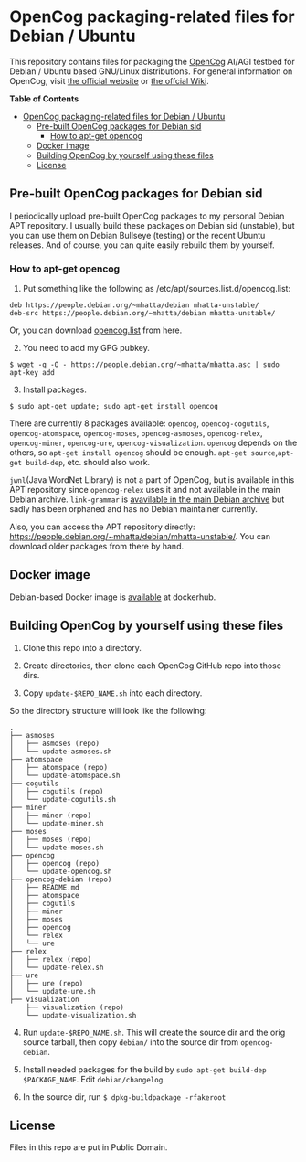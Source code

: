 # OpenCog packaging-related files for Debian / Ubuntu

This repository contains files for packaging the [OpenCog](https://github.com/opencog) AI/AGI testbed for Debian / Ubuntu based GNU/Linux distributions.  For general information on OpenCog, visit [the official website](https://opencog.org/) or [the offcial Wiki](https://wiki.opencog.org/w/The_Open_Cognition_Project).

<!-- markdown-toc start - Don't edit this section. Run M-x markdown-toc-refresh-toc -->
**Table of Contents**

- [OpenCog packaging-related files for Debian / Ubuntu](#opencog-packaging-related-files-for-debian--ubuntu)
    - [Pre-built OpenCog packages for Debian sid](#pre-built-opencog-packages-for-debian-sid)
        - [How to apt-get opencog](#how-to-apt-get-opencog)
    - [Docker image](#docker-image)
    - [Building OpenCog by yourself using these files](#building-opencog-by-yourself-using-these-files)
    - [License](#license)

<!-- markdown-toc end -->

## Pre-built OpenCog packages for Debian sid

I periodically upload pre-built OpenCog packages to my personal Debian APT repository.  I usually build these packages on Debian sid (unstable), but you can use them on Debian Bullseye (testing) or the recent Ubuntu releases.  And of course, you can quite easily rebuild them by yourself.

### How to apt-get opencog

1. Put something like the following as /etc/apt/sources.list.d/opencog.list:

```
deb https://people.debian.org/~mhatta/debian mhatta-unstable/
deb-src https://people.debian.org/~mhatta/debian mhatta-unstable/
```

Or, you can download [opencog.list](https://people.debian.org/~mhatta/opencog.list) from here.

2. You need to add my GPG pubkey.

``
$ wget -q -O - https://people.debian.org/~mhatta/mhatta.asc | sudo apt-key add
``

3. Install packages.

``
$ sudo apt-get update; sudo apt-get install opencog
``

There are currently 8 packages available: `opencog`, `opencog-cogutils`, `opencog-atomspace`, `opencog-moses`, `opencog-asmoses`, `opencog-relex`, `opencog-miner`, `opencog-ure`, `opencog-visualization`. `opencog` depends on the others, so `apt-get install opencog` should be enough.  `apt-get source`,`apt-get build-dep`, etc. should also work.

`jwnl`(Java WordNet Library) is not a part of OpenCog, but is available in this APT repository since `opencog-relex` uses it and not available in the main Debian archive.  `link-grammar` is [avavilable in the main Debian archive](https://tracker.debian.org/pkg/link-grammar) but sadly has been orphaned and has no Debian maintainer currently.

Also, you can access the APT repository directly: https://people.debian.org/~mhatta/debian/mhatta-unstable/. You can download older packages from there by hand.

## Docker image

Debian-based Docker image is [available](https://hub.docker.com/r/mhatta/opencog-be) at dockerhub.

## Building OpenCog by yourself using these files

1. Clone this repo into a directory.

2. Create directories, then clone each OpenCog GitHub repo into those dirs.

3. Copy `update-$REPO_NAME.sh` into each directory.

So the directory structure will look like the following:

```
.
├── asmoses
│   ├── asmoses (repo)
│   └── update-asmoses.sh
├── atomspace
│   ├── atomspace (repo)
│   └── update-atomspace.sh
├── cogutils
│   ├── cogutils (repo)
│   └── update-cogutils.sh
├── miner
│   ├── miner (repo)
│   └── update-miner.sh
├── moses
│   ├── moses (repo)
│   └── update-moses.sh
├── opencog
│   ├── opencog (repo)
│   └── update-opencog.sh
├── opencog-debian (repo)
│   ├── README.md
│   ├── atomspace
│   ├── cogutils
│   ├── miner
│   ├── moses
│   ├── opencog
│   └── relex
│   └── ure
├── relex
│   ├── relex (repo)
│   └── update-relex.sh
├── ure
│   ├── ure (repo)
│   └── update-ure.sh
├── visualization
    ├── visualization (repo)
    └── update-visualization.sh
```

4. Run `update-$REPO_NAME.sh`.  This will create the source dir and the orig source tarball, then copy `debian/` into the source dir from `opencog-debian`.

5. Install needed packages for the build by `sudo apt-get build-dep $PACKAGE_NAME`.  Edit `debian/changelog`.

6. In the source dir, run `$ dpkg-buildpackage -rfakeroot`

## License

Files in this repo are put in Public Domain.
